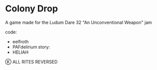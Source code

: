 # Colony Drop
A game made for the Ludum Dare 32 "An Unconventional Weapon" jam

code: 
+ eelfroth
+ PAFdelirium
story:
+ HELIAH
			
Ⓚ ALL RITES REVERSED
